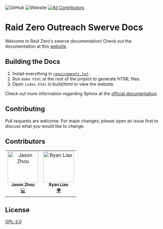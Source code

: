 
![GitHub](https://img.shields.io/github/license/TASRobotics/RaidZero-Outreach-Swerve-Docs?logo=Github)
![Website](https://img.shields.io/website?down_color=red&down_message=offline&label=docs&logo=readthedocs&up_color=green&up_message=online&url=https%3A%2F%2Fraidzero-swerve-docs.readthedocs.io%2Fen%2Flatest%2F)
[![All Contributors](https://img.shields.io/badge/all_contributors-1-orange.svg)](#contributors-)

# Raid Zero Outreach Swerve Docs

Welcome to Raid Zero's swerve documentation! Check out the documentation at this [website](https://raidzero-swerve-docs.readthedocs.io/en/latest/). 

## Building the Docs

1. Install everything in [``requirements.txt``](requirements.txt).
2. Run ``make html`` at the root of the project to generate HTML files. 
3. Open ``index.html`` in build/html to view the website. 

Check out more information regarding Sphinx at the [official documentation](https://www.sphinx-doc.org/en/master/). 

## Contributing

Pull requests are welcome. For major changes, please open an issue first to discuss what you would like to change. 

## Contributors

<!-- ALL-CONTRIBUTORS-LIST:START - Do not remove or modify this section -->
<!-- prettier-ignore-start -->
<!-- markdownlint-disable -->
<table>
  <tbody>
    <tr>
      <td align="center"><a href="https://github.com/jazonshou"><img src="https://avatars.githubusercontent.com/u/67040509?v=4?s=100" width="100px;" alt="Jason Zhou"/><br /><sub><b>Jason Zhou</b></sub></a><br /><a href="https://github.com/TASRobotics/RaidZero-Outreach-Swerve-Docs/commits?author=jazonshou" title="Code">💻</a></td>
      <td align="center"><a href="https://www.youtube.com/channel/UCSu2KKN9d6buqnZ1xBnKTFA"><img src="https://avatars.githubusercontent.com/u/71594512?v=4?s=100" width="100px;" alt="Ryan Liao"/><br /><sub><b>Ryan Liao</b></sub></a><br /><a href="#translation-Ryan4253" title="Translation">🌍</a></td>
    </tr>
  </tbody>
</table>

<!-- markdownlint-restore -->
<!-- prettier-ignore-end -->

<!-- ALL-CONTRIBUTORS-LIST:END -->
<!-- prettier-ignore-start -->
<!-- markdownlint-disable -->

<!-- markdownlint-restore -->
<!-- prettier-ignore-end -->

<!-- ALL-CONTRIBUTORS-LIST:END -->


## License

[GPL-3.0](https://choosealicense.com/licenses/gpl-3.0/)
